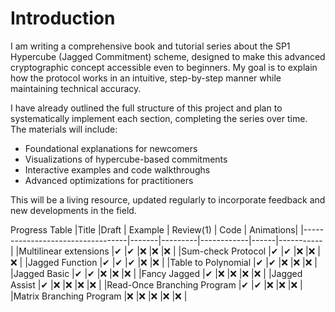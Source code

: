 # Introduction
I am writing a comprehensive book and tutorial series about the SP1 Hypercube (Jagged Commitment) scheme, designed to make this advanced cryptographic concept accessible even to beginners. My goal is to explain how the protocol works in an intuitive, step-by-step manner while maintaining technical accuracy.

I have already outlined the full structure of this project and plan to systematically implement each section, completing the series over time. The materials will include:
- Foundational explanations for newcomers
- Visualizations of hypercube-based commitments
- Interactive examples and code walkthroughs
- Advanced optimizations for practitioners

This will be a living resource, updated regularly to incorporate feedback and new developments in the field.


Progress Table
|Title                             |Draft  | Example | Review(1)  | Code | Animations|
|----------------------------------|-------|---------|------------|------|-----------|
|Multilinear extensions            |✔      |✔       |❌          |❌   |❌         |
|Sum-check Protocol                |✔      |✔       |❌          |❌   |❌         |
|Jagged Function                   |✔      |✔       |✔           |❌   |❌         |
|Table to Polynomial               |✔      |✔       |❌          |❌   |❌         |
|Jagged Basic                      |✔      |✔       |❌          |❌   |❌         |
|Fancy Jagged                      |✔      |❌      |❌          |❌   |❌         |
|Jagged Assist                     |✔      |❌      |❌          |❌   |❌         |
|Read-Once Branching Program       |✔      |✔       |❌          |❌   |❌         |
|Matrix Branching Program          |❌     |❌      |❌          |❌   |❌         |